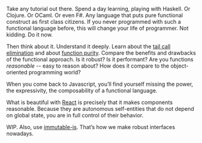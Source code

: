 
Take any tutorial out there. Spend a day learning, playing with Haskell. Or
Clojure. Or OCaml. Or even F#. Any language that puts pure functional construct
as first class citizens. If you never programmed with such a functional language
before, this will change your life of programmer. Not kidding. Do it now.

Then think about it. Understand it deeply. Learn about the [tail call
elimination](https://en.wikipedia.org/wiki/Tail_call) and about [function
purity](https://en.wikipedia.org/wiki/Pure_function). Compare the benefits and
drawbacks of the functional approach. Is it robust? Is it performant? Are you
functions *reasonable* -- easy to reason about? How does it compare to the
object-oriented programming world?

When you come back to Javascript, you’ll find yourself missing the power, the
expressivity, the composability of a functional language.

What is beautiful with [React](https://facebook.github.io/react/) is precisely
that it makes components reasonable. Because they are autonomous self-entities
that do not depend on global state, you are in full control of their behavior.

WIP. Also, use [immutable-js](#). That’s how we make robust interfaces
nowadays.
